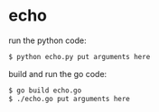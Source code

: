 # echo

run the python code:
```bash
$ python echo.py put arguments here
```

build and run the go code:
```bash
$ go build echo.go
$ ./echo.go put arguments here
```
